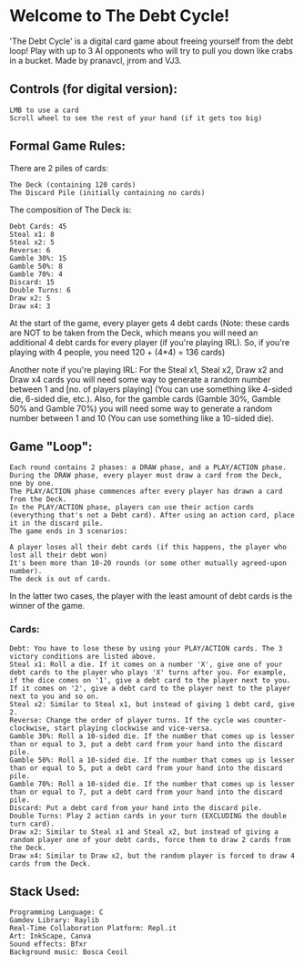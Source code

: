 # Welcome to The Debt Cycle!

'The Debt Cycle' is a digital card game about freeing yourself from the debt loop! Play with up to 3 AI opponents who will try to pull you down like crabs in a bucket. Made by pranavcl, jrrom and VJ3.

## Controls (for digital version):

    LMB to use a card
    Scroll wheel to see the rest of your hand (if it gets too big)

## Formal Game Rules:

There are 2 piles of cards:

    The Deck (containing 120 cards)
    The Discard Pile (initially containing no cards)

The composition of The Deck is:

    Debt Cards: 45
    Steal x1: 8
    Steal x2: 5
    Reverse: 6
    Gamble 30%: 15
    Gamble 50%: 8
    Gamble 70%: 4
    Discard: 15
    Double Turns: 6
    Draw x2: 5
    Draw x4: 3

At the start of the game, every player gets 4 debt cards (Note: these cards are NOT to be taken from the Deck, which means you will need an additional 4 debt cards for every player (if you're playing IRL). So, if you're playing with 4 people, you need 120 + (4*4) = 136 cards)

Another note if you're playing IRL: For the Steal x1, Steal x2, Draw x2 and Draw x4 cards you will need some way to generate a random number between 1 and [no. of players playing] (You can use something like 4-sided die, 6-sided die, etc.). Also, for the gamble cards (Gamble 30%, Gamble 50% and Gamble 70%) you will need some way to generate a random number between 1 and 10 (You can use something like a 10-sided die).

## Game "Loop":

    Each round contains 2 phases: a DRAW phase, and a PLAY/ACTION phase.
    During the DRAW phase, every player must draw a card from the Deck, one by one.
    The PLAY/ACTION phase commences after every player has drawn a card from the Deck.
    In the PLAY/ACTION phase, players can use their action cards (everything that's not a Debt card). After using an action card, place it in the discard pile.
    The game ends in 3 scenarios: 

    A player loses all their debt cards (if this happens, the player who lost all their debt won)
    It's been more than 10-20 rounds (or some other mutually agreed-upon number).
    The deck is out of cards.

In the latter two cases, the player with the least amount of debt cards is the winner of the game.

### Cards:

    Debt: You have to lose these by using your PLAY/ACTION cards. The 3 victory conditions are listed above.
    Steal x1: Roll a die. If it comes on a number 'X', give one of your debt cards to the player who plays 'X' turns after you. For example, if the dice comes on '1', give a debt card to the player next to you. If it comes on '2', give a debt card to the player next to the player next to you and so on.
    Steal x2: Similar to Steal x1, but instead of giving 1 debt card, give 2.
    Reverse: Change the order of player turns. If the cycle was counter-clockwise, start playing clockwise and vice-versa.
    Gamble 30%: Roll a 10-sided die. If the number that comes up is lesser than or equal to 3, put a debt card from your hand into the discard pile.
    Gamble 50%: Roll a 10-sided die. If the number that comes up is lesser than or equal to 5, put a debt card from your hand into the discard pile.
    Gamble 70%: Roll a 10-sided die. If the number that comes up is lesser than or equal to 7, put a debt card from your hand into the discard pile.
    Discard: Put a debt card from your hand into the discard pile.
    Double Turns: Play 2 action cards in your turn (EXCLUDING the double turn card).
    Draw x2: Similar to Steal x1 and Steal x2, but instead of giving a random player one of your debt cards, force them to draw 2 cards from the Deck.
    Draw x4: Similar to Draw x2, but the random player is forced to draw 4 cards from the Deck.

## Stack Used: 

    Programming Language: C
    Gamdev Library: Raylib
    Real-Time Collaboration Platform: Repl.it 
    Art: InkScape, Canva
    Sound effects: Bfxr
    Background music: Bosca Ceoil